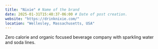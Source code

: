 ```yaml
---
title: "Nixie" # Name of the brand
date: 2025-01-31T15:48:37-06:00 # Date of post creation.
website: "https://drinknixie.com/"
location: "Wellesley, Massachusetts, USA"
---
```


Zero calorie and organic focused beverage company with sparkling water and soda lines.
